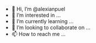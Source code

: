 - 👋 Hi, I’m @alexianpuel
- 👀 I’m interested in ...
- 🌱 I’m currently learning ...
- 💞️ I’m looking to collaborate on ...
- 📫 How to reach me ...

<!---
alexianpuel/alexianpuel is a ✨ special ✨ repository because its `README.md` (this file) appears on your GitHub profile.
You can click the Preview link to take a look at your changes.
--->
